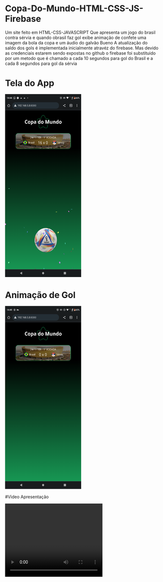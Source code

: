 # Copa-Do-Mundo-HTML-CSS-JS-Firebase
 Um site feito em HTML-CSS-JAVASCRIPT 
 Que apresenta um jogo do brasil contra  sérvia e quando obrasil faz gol
 exibe animação de confete uma imagem da bola da copa e um áudio do galvão Bueno
 A atualização do saldo dos gols é implementada inicialmente atravéz do firebase.
 Mas devido as credenciais estarem sendo expostas no github o firebase foi substituido por um metodo que 
 é chamado a cada 10 segundos para gol do Brasil e a cada 8 segundos para gol da sérvia
 # Tela do App
 <img  src="apresentation/gol.png" width= "250px" height ="600px">
 

 # Animação de Gol
 <img  src="apresentation/telainicial.png" width= "250px" height ="600px">


#Video Apresentação
[](apresentation/apress.mp4)

<video width="320" height="240" controls>
  <source src="apresentation/apress.mp4" type="video/mp4"> 
Your browser does not support the video tag.
</video>